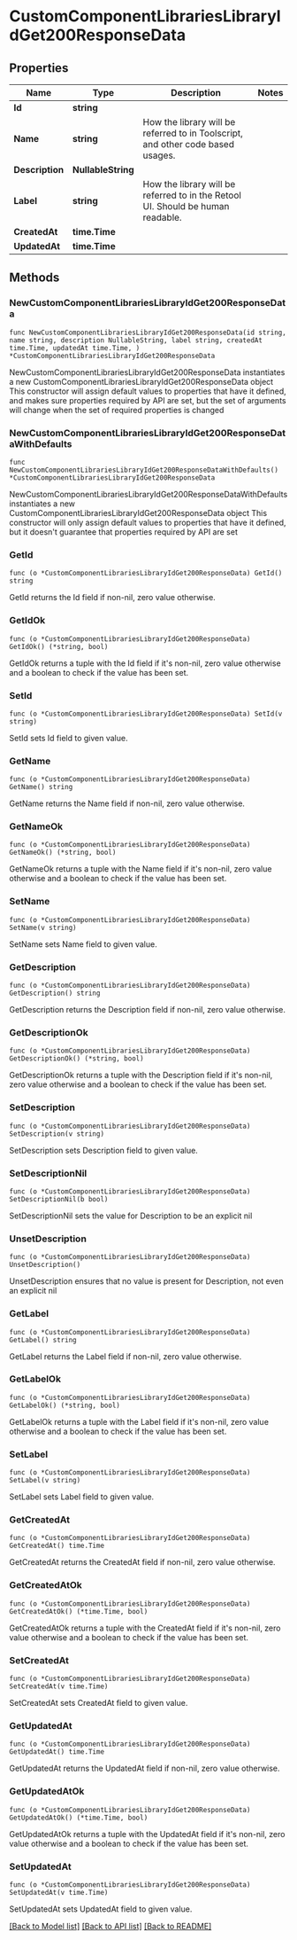 # CustomComponentLibrariesLibraryIdGet200ResponseData

## Properties

Name | Type | Description | Notes
------------ | ------------- | ------------- | -------------
**Id** | **string** |  | 
**Name** | **string** | How the library will be referred to in Toolscript, and other code based usages. | 
**Description** | **NullableString** |  | 
**Label** | **string** | How the library will be referred to in the Retool UI. Should be human readable. | 
**CreatedAt** | **time.Time** |  | 
**UpdatedAt** | **time.Time** |  | 

## Methods

### NewCustomComponentLibrariesLibraryIdGet200ResponseData

`func NewCustomComponentLibrariesLibraryIdGet200ResponseData(id string, name string, description NullableString, label string, createdAt time.Time, updatedAt time.Time, ) *CustomComponentLibrariesLibraryIdGet200ResponseData`

NewCustomComponentLibrariesLibraryIdGet200ResponseData instantiates a new CustomComponentLibrariesLibraryIdGet200ResponseData object
This constructor will assign default values to properties that have it defined,
and makes sure properties required by API are set, but the set of arguments
will change when the set of required properties is changed

### NewCustomComponentLibrariesLibraryIdGet200ResponseDataWithDefaults

`func NewCustomComponentLibrariesLibraryIdGet200ResponseDataWithDefaults() *CustomComponentLibrariesLibraryIdGet200ResponseData`

NewCustomComponentLibrariesLibraryIdGet200ResponseDataWithDefaults instantiates a new CustomComponentLibrariesLibraryIdGet200ResponseData object
This constructor will only assign default values to properties that have it defined,
but it doesn't guarantee that properties required by API are set

### GetId

`func (o *CustomComponentLibrariesLibraryIdGet200ResponseData) GetId() string`

GetId returns the Id field if non-nil, zero value otherwise.

### GetIdOk

`func (o *CustomComponentLibrariesLibraryIdGet200ResponseData) GetIdOk() (*string, bool)`

GetIdOk returns a tuple with the Id field if it's non-nil, zero value otherwise
and a boolean to check if the value has been set.

### SetId

`func (o *CustomComponentLibrariesLibraryIdGet200ResponseData) SetId(v string)`

SetId sets Id field to given value.


### GetName

`func (o *CustomComponentLibrariesLibraryIdGet200ResponseData) GetName() string`

GetName returns the Name field if non-nil, zero value otherwise.

### GetNameOk

`func (o *CustomComponentLibrariesLibraryIdGet200ResponseData) GetNameOk() (*string, bool)`

GetNameOk returns a tuple with the Name field if it's non-nil, zero value otherwise
and a boolean to check if the value has been set.

### SetName

`func (o *CustomComponentLibrariesLibraryIdGet200ResponseData) SetName(v string)`

SetName sets Name field to given value.


### GetDescription

`func (o *CustomComponentLibrariesLibraryIdGet200ResponseData) GetDescription() string`

GetDescription returns the Description field if non-nil, zero value otherwise.

### GetDescriptionOk

`func (o *CustomComponentLibrariesLibraryIdGet200ResponseData) GetDescriptionOk() (*string, bool)`

GetDescriptionOk returns a tuple with the Description field if it's non-nil, zero value otherwise
and a boolean to check if the value has been set.

### SetDescription

`func (o *CustomComponentLibrariesLibraryIdGet200ResponseData) SetDescription(v string)`

SetDescription sets Description field to given value.


### SetDescriptionNil

`func (o *CustomComponentLibrariesLibraryIdGet200ResponseData) SetDescriptionNil(b bool)`

 SetDescriptionNil sets the value for Description to be an explicit nil

### UnsetDescription
`func (o *CustomComponentLibrariesLibraryIdGet200ResponseData) UnsetDescription()`

UnsetDescription ensures that no value is present for Description, not even an explicit nil
### GetLabel

`func (o *CustomComponentLibrariesLibraryIdGet200ResponseData) GetLabel() string`

GetLabel returns the Label field if non-nil, zero value otherwise.

### GetLabelOk

`func (o *CustomComponentLibrariesLibraryIdGet200ResponseData) GetLabelOk() (*string, bool)`

GetLabelOk returns a tuple with the Label field if it's non-nil, zero value otherwise
and a boolean to check if the value has been set.

### SetLabel

`func (o *CustomComponentLibrariesLibraryIdGet200ResponseData) SetLabel(v string)`

SetLabel sets Label field to given value.


### GetCreatedAt

`func (o *CustomComponentLibrariesLibraryIdGet200ResponseData) GetCreatedAt() time.Time`

GetCreatedAt returns the CreatedAt field if non-nil, zero value otherwise.

### GetCreatedAtOk

`func (o *CustomComponentLibrariesLibraryIdGet200ResponseData) GetCreatedAtOk() (*time.Time, bool)`

GetCreatedAtOk returns a tuple with the CreatedAt field if it's non-nil, zero value otherwise
and a boolean to check if the value has been set.

### SetCreatedAt

`func (o *CustomComponentLibrariesLibraryIdGet200ResponseData) SetCreatedAt(v time.Time)`

SetCreatedAt sets CreatedAt field to given value.


### GetUpdatedAt

`func (o *CustomComponentLibrariesLibraryIdGet200ResponseData) GetUpdatedAt() time.Time`

GetUpdatedAt returns the UpdatedAt field if non-nil, zero value otherwise.

### GetUpdatedAtOk

`func (o *CustomComponentLibrariesLibraryIdGet200ResponseData) GetUpdatedAtOk() (*time.Time, bool)`

GetUpdatedAtOk returns a tuple with the UpdatedAt field if it's non-nil, zero value otherwise
and a boolean to check if the value has been set.

### SetUpdatedAt

`func (o *CustomComponentLibrariesLibraryIdGet200ResponseData) SetUpdatedAt(v time.Time)`

SetUpdatedAt sets UpdatedAt field to given value.



[[Back to Model list]](../README.md#documentation-for-models) [[Back to API list]](../README.md#documentation-for-api-endpoints) [[Back to README]](../README.md)


